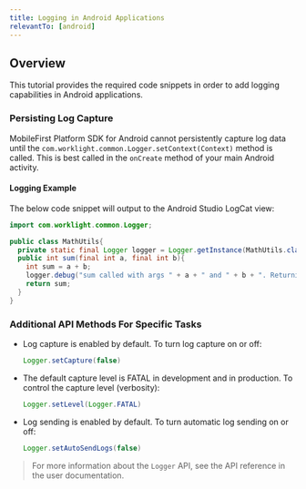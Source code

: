 ```yaml
---
title: Logging in Android Applications
relevantTo: [android]
---
```

## Overview
This tutorial provides the required code snippets in order to add logging capabilities in Android applications.



### Persisting Log Capture
MobileFirst Platform SDK for Android cannot persistently capture log data until the `com.worklight.common.Logger.setContext(Context)` method is called. This is best called in the `onCreate` method of your main Android activity.

#### Logging Example
The below code snippet will output to the Android Studio LogCat view:

```java
import com.worklight.common.Logger;

public class MathUtils{
  private static final Logger logger = Logger.getInstance(MathUtils.class.getName());
  public int sum(final int a, final int b){
    int sum = a + b;
    logger.debug("sum called with args " + a + " and " + b + ". Returning " + sum);
    return sum;
  }
}
```

### Additional API Methods For Specific Tasks
* Log capture is enabled by default. To turn log capture on or off:

    ```java
    Logger.setCapture(false)
    ```

* The default capture level is FATAL in development and in production. To control the capture level (verbosity):

    ```java
    Logger.setLevel(Logger.FATAL)
    ```

* Log sending is enabled by default. To turn automatic log sending on or off:

    ```java
    Logger.setAutoSendLogs(false)
    ```

> For more information about the `Logger` API, see the API reference in the user documentation.
